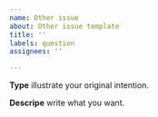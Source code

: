 ```yaml
---
name: Other issue
about: Other issue template
title: ''
labels: question
assignees: ''

---
```


**Type**
illustrate your original intention.

**Descripe**
write what you want.
